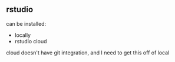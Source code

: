 ## rstudio
can be installed:
- locally
- rstudio cloud

cloud doesn't have git integration, and I need to get this off of local

